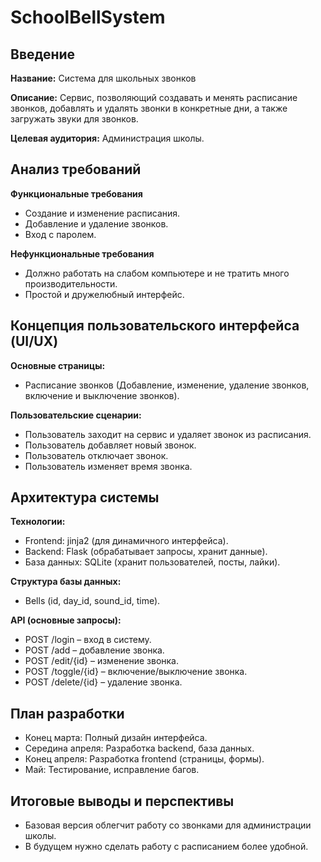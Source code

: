 # SchoolBellSystem

## Введение

**Название:** Система для школьных звонков

**Описание:** Сервис, позволяющий создавать и менять расписание звонков, добавлять и удалять звонки в конкретные дни, а также загружать звуки для звонков.

**Целевая аудитория:** Администрация школы.

## Анализ требований

**Функциональные требования**

* Создание и изменение расписания.
* Добавление и удаление звонков.
* Вход с паролем.

**Нефункциональные требования**

* Должно работать на слабом компьютере и не тратить много производительности.
* Простой и дружелюбный интерфейс.

## Концепция пользовательского интерфейса (UI/UX)

**Основные страницы:**

* Расписание звонков (Добавление, изменение, удаление звонков, включение и выключение звонков).

**Пользовательские сценарии:**

* Пользователь заходит на сервис и удаляет звонок из расписания.
* Пользователь добавляет новый звонок.
* Пользователь отключает звонок.
* Пользователь изменяет время звонка.

## Архитектура системы

**Технологии:**

* Frontend: jinja2 (для динамичного интерфейса).
* Backend: Flask (обрабатывает запросы, хранит данные).
* База данных: SQLite (хранит пользователей, посты, лайки).

**Структура базы данных:**

* Bells (id, day_id, sound_id, time).

**API (основные запросы):**

* POST /login – вход в систему.
* POST /add – добавление звонка.
* POST /edit/{id} – изменение звонка.
* POST /toggle/{id} – включение/выключение звонка.
* POST /delete/{id} – удаление звонка.

## План разработки

* Конец марта: Полный дизайн интерфейса.
* Середина апреля: Разработка backend, база данных.
* Конец апреля: Разработка frontend (страницы, формы).
* Май: Тестирование, исправление багов.

## Итоговые выводы и перспективы

* Базовая версия облегчит работу со звонками для администрации школы.
* В будущем нужно сделать работу с расписанием более удобной.
